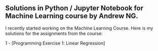 ## Solutions in Python / Jupyter Notebook for Machine Learning course by Andrew NG.

I recently started working on the Machine Learning Course. Here is my solutions for the assignments from the course:

1 - [Programming Exercise 1: Linear Regression]
